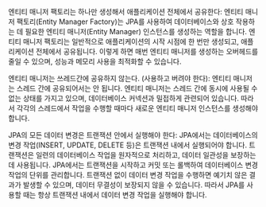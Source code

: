 엔티티 매니저 팩토리는 하나만 생성해서 애플리케이션 전체에서 공유한다:
엔티티 매니저 팩토리(Entity Manager Factory)는 JPA를 사용하여 데이터베이스와 상호 작용하는 데 필요한 엔티티 매니저(Entity Manager) 인스턴스를 생성하는 역할을 합니다. 엔티티 매니저 팩토리는 일반적으로 애플리케이션의 시작 시점에 한 번만 생성되고, 애플리케이션 전체에서 공유됩니다. 이렇게 하면 매번 엔티티 매니저를 생성하는 오버헤드를 줄일 수 있으며, 성능과 메모리 사용을 최적화할 수 있습니다.

엔티티 매니저는 쓰레드간에 공유하지 않는다. (사용하고 버려야 한다):
엔티티 매니저는 스레드 간에 공유되어서는 안 됩니다. 엔티티 매니저는 스레드 간에 동시에 사용될 수 없는 상태를 가지고 있으며, 데이터베이스 커넥션과 밀접하게 관련되어 있습니다. 따라서 각각의 스레드에서 작업을 수행할 때마다 새로운 엔티티 매니저 인스턴스를 생성해야 합니다.

JPA의 모든 데이터 변경은 트랜잭션 안에서 실행해야 한다:
JPA에서는 데이터베이스의 변경 작업(INSERT, UPDATE, DELETE 등)은 트랜잭션 내에서 실행되어야 합니다. 트랜잭션은 일련의 데이터베이스 작업을 원자적으로 처리하고, 데이터 일관성을 보장하는 데 사용됩니다. JPA에서는 트랜잭션을 시작하고 커밋 또는 롤백하여 데이터베이스 변경 작업의 단위를 관리합니다. 트랜잭션 없이 데이터 변경 작업을 수행하면 예기치 않은 결과가 발생할 수 있으며, 데이터 무결성이 보장되지 않을 수 있습니다. 따라서 JPA를 사용할 때는 항상 트랜잭션 내에서 데이터 변경 작업을 실행해야 합니다.